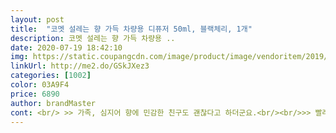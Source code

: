 ```yaml
---
layout: post 
title:  "코멧 설레는 향 가득 차량용 디퓨저 50ml, 블랙체리, 1개" 
description: 코멧 설레는 향 가득 차량용 ..
date: 2020-07-19 18:42:10 
img: https://static.coupangcdn.com/image/product/image/vendoritem/2019/07/12/4461965456/7436691a-d371-48b1-9a08-3d1041977635.jpg 
linkUrl: http://me2.do/GSkJXez3 
categories: [1002] 
color: 03A9F4 
price: 6890 
author: brandMaster 
cont: <br/> >> 가족, 심지어 향에 민감한 친구도 괜찮다고 하더군요.<br/><br/>>> 빨래를 널었을 때, 바람에 실려서 은은하게 퍼지는 섬유 유연제 냄새를 맡는 듯한 그런 기분 좋은 향입니다.<br/><br/>>> 저는 다 사용할 때까지 향이 어마 무시하게 잘 인지되더군요.<br/><br/>>> 차 운전석 컵홀더에 디퓨저를 넣어 다니는 중입니다.<br/><br/>>> 차량뿐 아니라 어떤 인테리어 공간에 놓아도 잘 어울립니다.<br/><br/>>> 처음에 강한 클린 코튼 + 알코올 향이 심하게 났습니다.<br/> 환기한 뒤에는 알코올 냄새는 안 나더군요.<br/><br/>>> 첨부한 후기 사진은 겉캡을 일부로 빼고 찍었습니다.<br/><br/><br/> - 겉캡과 속캡을 빼지 않고, 그대로 우드스틱을 눌러끼워 사용하면 되는 것이 편합니다.<br/><br/><br/> - 구성품으로 있던 고정용 테이프로 차에 부착했는데, 물건 치우다 살짝 치니 떨어졌습니다.<br/> 잘 떨어집니다.<br/><br/><br/> - 디퓨저 1개는 한 달 정도 유지됩니다.<br/><br/><br/> - 디퓨저의 발향이 어느 정도 이루어지면, 제가 딱 좋아하는 섬유 유연제 냄새로 인지돼서 마음에 들었습니다.<br/><br/><br/> - 스틱을 꽂고 30분은 환기 시킨 곳에 두는 것이 좋습니다.<br/><br/><br/> - 유통기한이 많이 남은 제품이 잘 도착했습니다.<br/><br/><br/> - 클린 코튼 향은 호불호를 크게 타지 않는 향이라고 느꼈습니다.<br/><br/><br/> - 클린 코튼의 첫 향은 매우 강한 편입니다.<br/><br/> 
---
```

 